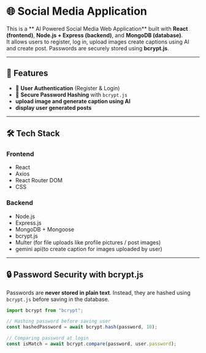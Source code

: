 # 🌐 Social Media Application  

This is a ** AI Powered Social Media Web Application** built with **React (frontend)**, **Node.js + Express (backend)**, and **MongoDB (database)**.  
It allows users to register, log in, upload images create captions using AI and create post. Passwords are securely stored using **bcrypt.js**.  

---

## 🚀 Features  
- 🔐 **User Authentication** (Register & Login)  
- 🔑 **Secure Password Hashing** with `bcrypt.js`
- **upload image and generate caption using AI**
- **display user generated posts**


---

## 🛠️ Tech Stack  

### Frontend  
- React  
- Axios  
- React Router DOM  
- CSS  

### Backend  
- Node.js  
- Express.js  
- MongoDB + Mongoose  
- bcrypt.js  
- Multer (for file uploads like profile pictures / post images)  
- gemini api(to create caption for images uploaded by user)
---

## 🔒 Password Security with bcrypt.js  

Passwords are **never stored in plain text**. Instead, they are hashed using `bcrypt.js` before saving in the database.  

```js
import bcrypt from "bcrypt";

// Hashing password before saving user
const hashedPassword = await bcrypt.hash(password, 10);

// Comparing password at login
const isMatch = await bcrypt.compare(password, user.password);






